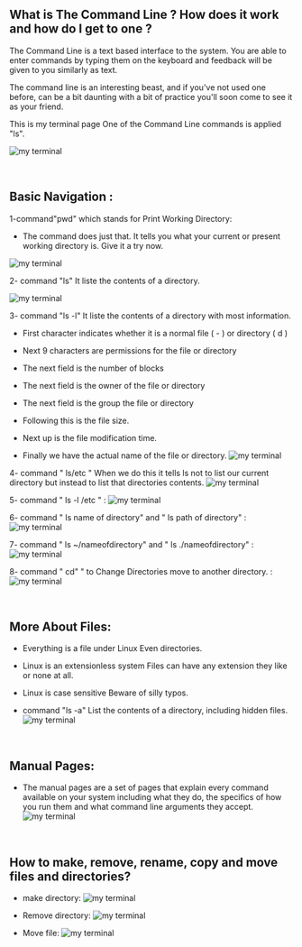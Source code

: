  ##  What is The Command Line ?  How does it work and how do I get to one ?

<p> The Command Line  is a text based interface to the system. You are able to enter commands by typing them on the keyboard and feedback will be given to you similarly as text.</p>
<p> 
The command line is an interesting beast, and if you've not used one before, can be a bit daunting  with a bit of practice you'll soon come to see it as your friend.</p>
 <p>This is my  terminal page 
One of the Command Line commands is applied "ls".</p>

![my  terminal](./image2/tremenal.PNG)
</li></br>

## Basic Navigation :

1-command"pwd" which stands for Print Working Directory:
  - The command does just that. It tells you what your current or present working directory is. Give it a try now.

![my  terminal](./image2/pwd.PNG)

2- command "ls"  It liste the contents of a  directory.

![my  terminal](./image2/ls.PNG)

3- command "ls -l"  It liste the contents of a  directory with most information.
 
 - First character indicates whether it is a normal file ( - ) or directory ( d )

- Next 9 characters are permissions for the file or directory

- The next field is the number of blocks

- The next field is the owner of the file or directory

- The next field is the group the file or directory

- Following this is the file size.

- Next up is the file modification time.

- Finally we have the actual name of the file or directory.
![my  terminal](./image2/ls-l.PNG)

4- command " ls/etc "  When we do this it tells ls not to list our current directory but instead to list that directories contents.
  ![my  terminal](./image2/ls--etc.PNG)

5- command " ls -l /etc "  :
  ![my  terminal](./image2/ls%20-l%20--etc.PNG)

6-  command " ls name of directory" and " ls path of directory" :
 ![my  terminal](./image2/ls%20path.PNG)

7-  command " ls ~/nameofdirectory" and " ls ./nameofdirectory" :
 ![my  terminal](./image2/ls~.PNG)

8-  command " cd" " to Change Directories  move to another directory. :
 ![my  terminal](./image2/cd.PNG)

</li></br>

## More About Files:

 - Everything is a file under Linux
     Even directories.

 - Linux is an extensionless system
Files can have any extension they like or none at all.

 - Linux is case sensitive
Beware of silly typos. 

- command "ls -a"
List the contents of a directory, including hidden files.
 ![my  terminal](./image2/sapce.PNG)

</li></br>

 ## Manual Pages:

 - The manual pages are a set of pages that explain every command available on your system including what they do, the specifics of how you run them and what command line arguments they accept.
 ![my  terminal](./image2/man_ls.PNG)

</li></br>

 ## How to make, remove, rename, copy and move files and directories?
  - make directory:
   ![my  terminal](./image2/make.PNG)

  - Remove directory:
  ![my  terminal](./image2/remove.PNG)

  - Move file:
  ![my  terminal](./image2/move.PNG)


